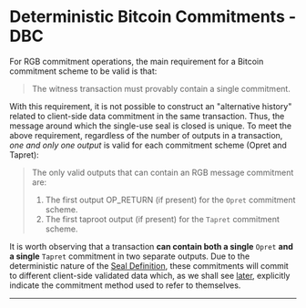 # Deterministic Bitcoin Commitments - DBC

For RGB commitment operations, the main requirement for a Bitcoin commitment scheme to be valid is that:

> The witness transaction must provably contain a single commitment.

With this requirement, it is not possible to construct an "alternative history" related to client-side data commitment in the same transaction. Thus, the message around which the single-use seal is closed is unique. To meet the above requirement, regardless of the number of outputs in a transaction, _one and only one output_ is valid for each commitment scheme (Opret and Tapret):

> The only valid outputs that can contain an RGB message commitment are:
>
> 1. The first output OP\_RETURN (if present) for the `Opret` commitment scheme.
> 2. The first taproot output (if present) for the `Tapret` commitment scheme.

It is worth observing that a transaction **can contain both a single** `Opret` **and a single** `Tapret` commitment in two separate outputs. Due to the deterministic nature of the [Seal Definition](../../annexes/glossary.md#seal-definition), these commitments will commit to different client-side validated data which, as we shall see [later](../../rgb-state-and-operations/components-of-a-contract-operation.md#seal-definition), explicitly indicate the commitment method used to refer to themselves.

***

